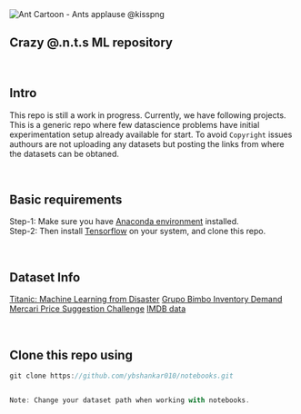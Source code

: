 <img src="https://icon2.kisspng.com/20180206/xlq/kisspng-ant-cartoon-ants-applause-5a799e32ae2e72.8330569215179197947135.jpg" alt="Ant Cartoon - Ants applause @kisspng">

## Crazy @.n.t.s ML repository

<br/>

## Intro

This repo is still a work in progress. Currently, we have following projects. This is a generic repo where few datascience problems have initial experimentation setup already available for start. To avoid ``Copyright`` issues authours are not uploading any datasets but posting the links from where the datasets can be obtaned. 

<br/>

## Basic requirements
Step-1: Make sure you have [Anaconda environment](https://www.anaconda.com/download/) installed. <br/>
Step-2: Then install [Tensorflow](https://www.tensorflow.org/install/) on your system, and clone this repo.

<br/>

## Dataset Info
[Titanic: Machine Learning from Disaster](https://www.kaggle.com/c/titanic/data)
[Grupo Bimbo Inventory Demand](https://www.kaggle.com/c/grupo-bimbo-inventory-demand)
[Mercari Price Suggestion Challenge](https://www.kaggle.com/c/mercari-price-suggestion-challenge)
[IMDB data](https://www.kaggle.com/yulialukashina/imdb-title-basics2)

<br/>

## Clone this repo using

```javascript
git clone https://github.com/ybshankar010/notebooks.git
```

```javascript

Note: Change your dataset path when working with notebooks.

```
